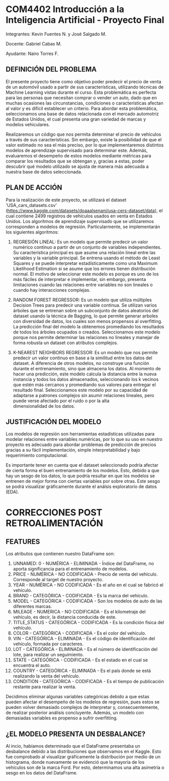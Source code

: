# COM4402 Introducción a la Inteligencia Artificial - Proyecto Final

Integrantes: Kevin Fuentes N. y José Salgado M.

Docente: Gabriel Cabas M.

Ayudante: Nairo Torres F.

## **DEFINICIÓN DEL PROBLEMA**

El presente proyecto tiene como objetivo poder predecir el precio de venta de un automóvil usado a partir de sus características, utilizando técnicas de Machine Learning vistas durante el curso. Esta problemática es perfecta para las personas que necesitan comprar o vender un auto, dado que en muchas ocasiones las circunstancias, condiciones o características afectan al valor y es difícil establecer un criterio. Para abordar esta problemática, seleccionamos una base de datos relacionada con el mercado automotriz de Estados Unidos, el cual presenta una gran variedad de marcas y modelos vehiculares.

Realizaremos un código que nos permita determinar el precio de vehículos a través de sus características. Sin embargo, existe la posibilidad de que el valor estimado no sea el más preciso, por lo que implementaremos distintos modelos de aprendizaje supervisado para determinar este. Además, evaluaremos el desempeño de estos modelos mediante métricas para comparar los resultados que se obtengan y, gracias a estas, poder descubrir qué modelo utilizado se ajusta de manera más adecuada a nuestra base de datos seleccionada.

## **PLAN DE ACCIÓN**

Para la realización de este proyecto, se utilizará el dataset 'USA_cars_datasets.csv' (https://www.kaggle.com/datasets/doaaalsenani/usa-cers-dataset/data), el cual contiene 2499 registros de vehículos usados en venta en Estados Unidos. Los algoritmos de aprendizaje supervisado que se utilizaremos corresponden a modelos de regresión. Particularmente, se implementarán los siguientes algoritmos:

1. REGRESIÓN LINEAL: Es un modelo que permite predecir un valor numérico continuo a partir de un conjunto de variables independientes. Su característica principal es que asume una relación lineal entre las variables y la variable principal. Se entrena usando el método de Least Squares y se puede interpretar estadísticamente como una Maximum Likelihood Estimation si se asume que los errores tienen distribución normal. El motivo de seleccionar este modelo es porque es uno de los más fáciles de interpretar e implementar, sin embargo, presenta limitaciones cuando las relaciones entre variables no son lineales o cuando hay interacciones complejas.

2. RANDOM FOREST REGRESSOR: Es un modelo que utiliza múltiples Decision Trees para predecir una variable continua. Se utilizan varios árboles que se entrenan sobre un subconjunto de datos aleatorios del dataset usando la técnica de Bagging, lo que permite generar arboles con diversidad de datos, los cuales son menos propensos al overfitting. La predicción final del modelo la obtenemos promediando los resultados de todos los árboles ocupados o creados. Seleccionamos este modelo porque nos permite determinar las relaciones no lineales y manejar de forma robusta un dataset con atributos complejos. 

3. K-NEAREST NEIGHBORS REGRESSOR: Es un modelo que nos permite predecir un valor continuo en base a la similitud entre los datos del dataset. A diferencia de otros modelos, no construye una función durante el entrenamiento, sino que almacena los datos. Al momento de hacer una predicción, este modelo calcula la distancia entre la nueva instancia y todos los datos almacenados, seleccionando los k vecinos que estén más cercanos y promediando sus valores para entregar el resultado final. Seleccionamos este modelo por su capacidad de adaptarse a patrones complejos sin asumir relaciones lineales, pero puede verse afectado por el ruido o por la alta dimensionalidad de los datos.

## **JUSTIFICACIÓN DEL MODELO**

Los modelos de regresión son herramientas estadísticas utilizadas para modelar relaciones entre variables numéricas, por lo que su uso en nuestro proyecto es adecuado para abordar problemas de predicción de precios gracias a su fácil implementación, simple interpretabilidad y bajo requerimiento computacional.

Es importante tener en cuenta que el dataset seleccionado podría afectar de cierta forma el buen entrenamiento de los modelos. Esto, debido a que hay un sesgo de los datos, lo que podría resultar en que los modelos se entrenen de mejor forma con ciertas variables por sobre otras. Este sesgo se podrá visualizar gráficamente durante el análsis exploratorio de datos (EDA).


# **CORRECCIONES POST RETROALIMENTACIÓN**

## **FEATURES**

Los atributos que contienen nuestro DataFrame son:

1. UNNAMED: 0   - NUMÉRICA   - ELIMINADA     - Índice del DataFrame, no aporta significancia para el entrenamiento de modelos.
2. PRICE        - NUMÉRICA   - NO CODIFICADA - Precio de venta del vehículo. Corresponde al target de nuestro proyecto.
3. YEAR         - NUMÉRICA   - NO CODIFICADA - Es el año en el cual se fabricó el vehículo.
4. BRAND        - CATEGÓRICA - CODIFICADA    - Es la marca del vehículo.
5. MODEL        - CATEGÓRICA - CODIFICADA    - Son los modelos de auto de las diferentes marcas.
6. MILEAGE      - NUMERICA   - NO CODIFICADA - Es el kilometraje del vehículo, es decir, la distancia conducida de este.
7. TITLE_STATUS - CATEGÓRICA - CODIFICADA    - Es la condición física del vehículo.
8. COLOR        - CATEGÓRICA - CODIFICADA    - Es el color del vehículo.
9. VIN          - CATEGÓRICA - ELIMINADA     - Es el código de identificación del vehículo, formada por caracteres.
10. LOT         - CATEGÓRICA - ELIMINADA     - Es el número de identificación del lote, para realizar un seguimiento.
11. STATE       - CATEGÓRICA - CODIFICADA    - Es el estado en el cual se encuentra el auto.
12. COUNTRY     - CATEGÓRICA - ELIMINADA     - Es el país donde se está realizando la venta del vehículo.
13. CONDITION   - CATEGÓRICA - CODIFICADA    - Es el tiempo de publicación restante para realizar la venta.

Decidimos eliminar algunas variables categóricas debido a que estas pueden afectar el desempeño de los modelos de regresión, pues estos se pueden volver demasiado complejos de interpretar y, consecuentemente, de realizar posterior análisis concluyente. Además, un modelo con demasiadas variables es propenso a sufrir overfitting.

## ¿EL MODELO PRESENTA UN DESBALANCE?

Al incio, habíamos determinado que el DataFrame presentaba un desbalance debido a las distribuciones que observamos en el Kaggle. Esto fue comprobado al visualizar gráficamente la distribución por medio de un histograma, donde nuevamente se evidenció que la mayoría de los vehículos son de la marca Ford. Por esto, determinamos una alta asimetría o sesgo en los datos del DataFrame.